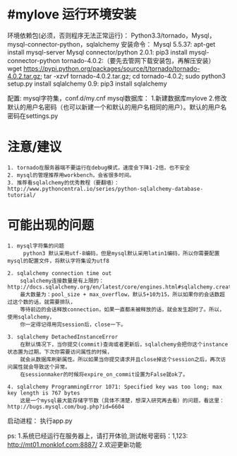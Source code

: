 #mylove
运行环境安装
=======
环境依赖包(必须，否则程序无法正常运行)： Python3.3/tornado，Mysql，mysql-connector-python，sqlalchemy
    安装命令：
        Mysql 5.5.37: apt-get install mysql-server
        Mysql connector/python 2.0.1: pip3 install mysql-connector-python
        tornado-4.0.2:（要先去管网下载安装包，再解压安装）
            wget https://pypi.python.org/packages/source/t/tornado/tornado-4.0.2.tar.gz;
            tar -xzvf tornado-4.0.2.tar.gz;
            cd tornado-4.0.2;
            sudo python3 setup.py install
        sqlalchemy 0.9: pip3 install sqlalchemy

配置:
    mysql字符集，conf.d/my.cnf
    mysql数据库：
        1.新建数据库mylove
        2.修改默认的用户名密码（也可以新建一个和默认的用户名相同的用户）。默认的用户名密码在settings.py

注意/建议
========
    1. tornado在服务器端不要运行在debug模式，速度会下降1-2倍，也不安全
    2. mysql的管理推荐用workbench，会省很多时间。
    3. 推荐看sqlalchemy的优秀教程（要翻墙）：http://www.pythoncentral.io/series/python-sqlalchemy-database-tutorial/

可能出现的问题
=======
    1. mysql字符集的问题
         python3 默认采用utf-8编码，但是mysql默认采用latin1编码，所以你需要配置mysql的配置文件，将默认字符集设为utf8

    2. sqlalchemy connection time out
        sqlalchemy连接数量是有上限的：http://docs.sqlalchemy.org/en/latest/core/engines.html#sqlalchemy.create_engine.params.max_overflow
        最大数量为：pool_size + max_overflow，默认5+10为15，所以如果你的会话数超过这个数的话，就需要排队，
        等待前边的会话释放connection，如果一直都未被释放的话，就会发生超时了。所以，使用sqlalchemy，
        你一定得记得用完session后，close一下。

    3. sqlalchemy DetachedInstanceError
        在默认情况下，当你提交(commit)查询或者更新后，sqlalchemy会把你这个instance状态置为过期，下次你需要访问属性的时候，
        就会从数据库刷新属性。所以如果当你提交请求并且close掉这个session之后，再次访问属性就会导致这个异常。
        在sessionmaker的时候将expire_on_commit设置为False就ok了。

    4. sqlalchemy ProgrammingError 1071: Specified key was too long; max key length is 767 bytes
        这是一个mysql最大能存储字节数（具体不清楚，想深入研究再去看）的问题，看这里：http://bugs.mysql.com/bug.php?id=6604


启动进程：
    执行app.py

ps:
    1.系统已经运行在服务器上，请打开体验,测试帐号密码：1,123: http://mt01.monklof.com:8887/
    2.欢迎更新功能